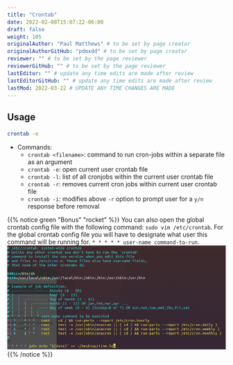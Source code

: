 ```yaml
---
title: "Crontab"
date: 2022-02-08T15:07:22-06:00
draft: false
weight: 105
originalAuthor: "Paul Matthews" # to be set by page creator
originalAuthorGitHub: "pdmxdd" # to be set by page creator
reviewer: "" # to be set by the page reviewer
reviewerGitHub: "" # to be set by the page reviewer
lastEditor: "" # update any time edits are made after review
lastEditorGitHub: "" # update any time edits are made after review
lastMod: 2022-03-22 # UPDATE ANY TIME CHANGES ARE MADE
---
```


## Usage

```bash
crontab -e
```
- Commands:
  - `crontab <filename>`: command to run cron-jobs within a separate file as an argument
  - `crontab -e`: open current user  crontab file
  - `crontab -l`: list of all cronjobs within the current user crontab file
  - `crontab -r`: removes current cron jobs within current user crontab file
  - `crontab -i`: modifies above `-r` option to prompt user for a `y/n` response before removal

{{% notice green "Bonus" "rocket" %}}
You can also open the global crontab config file with the following command: `sudo vim /etc/crontab`. For the global crontab config file you will have to designate what user this command will be running for. `* * * * * user-name command-to-run`.
![global-crontab](pictures/global-crontab.png?classes=border)
{{% /notice %}}